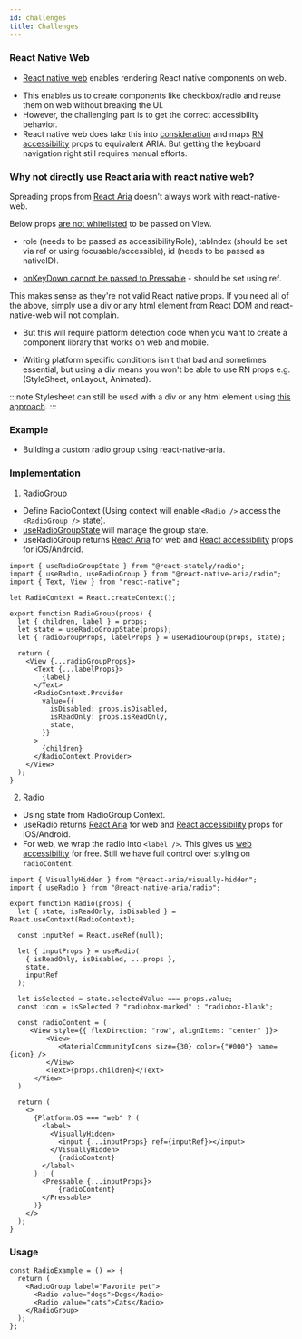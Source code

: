 ```yaml
---
id: challenges
title: Challenges
---
```


### React Native Web

- [React native web](https://github.com/necolas/react-native-web) enables rendering React native components on web.
<!-- - This gives us access to components like Modal/Virtualized list (FlatList) out of the box with react-native-web. -->
- This enables us to create components like checkbox/radio and reuse them on web without breaking the UI.
- However, the challenging part is to get the correct accessibility behavior.
- React native web does take this into [consideration](https://necolas.github.io/react-native-web/docs/?path=/docs/guides-accessibility--page) and maps [RN accessibility](https://reactnative.dev/docs/accessibility) props to equivalent ARIA. But getting the keyboard navigation right still requires manual efforts.

### Why not directly use React aria with react native web?

Spreading props from [React Aria](https://react-spectrum.adobe.com/react-aria/) doesn't always work with react-native-web.

Below props [are not whitelisted](https://github.com/necolas/react-native-web/blob/master/packages/react-native-web/src/exports/View/index.js#L25) to be passed on View.

- role (needs to be passed as accessibilityRole), tabIndex (should be set via ref or using focusable/accessible), id (needs to be passed as nativeID).

- [onKeyDown cannot be passed to Pressable](https://github.com/necolas/react-native-web/issues/1862) - should be set using ref.

This makes sense as they're not valid React native props. If you need all of the above, simply use a div or any html element from React DOM and react-native-web will not complain.

- But this will require platform detection code when you want to create a component library that works on web and mobile.

- Writing platform specific conditions isn't that bad and sometimes essential, but using a div means you won't be able to use RN props e.g. (StyleSheet, onLayout, Animated).

:::note
Stylesheet can still be used with a div or any html element using [this approach](https://necolas.github.io/react-native-web/docs/?path=/docs/guides-unstable-uses--page).
:::

### Example

- Building a custom radio group using react-native-aria.

### Implementation

1. RadioGroup

- Define RadioContext (Using context will enable `<Radio />` access the `<RadioGroup />` state).
- [useRadioGroupState](https://react-spectrum.adobe.com/react-stately/useRadioGroupState.html) will manage the group state.
- useRadioGroup returns [React Aria](https://react-spectrum.adobe.com/react-aria/useRadioGroup.html) for web and [React accessibility](https://reactnative.dev/docs/accessibility) props for iOS/Android.

```
import { useRadioGroupState } from "@react-stately/radio";
import { useRadio, useRadioGroup } from "@react-native-aria/radio";
import { Text, View } from "react-native";

let RadioContext = React.createContext();

export function RadioGroup(props) {
  let { children, label } = props;
  let state = useRadioGroupState(props);
  let { radioGroupProps, labelProps } = useRadioGroup(props, state);

  return (
    <View {...radioGroupProps}>
      <Text {...labelProps}>
        {label}
      </Text>
      <RadioContext.Provider
        value={{
          isDisabled: props.isDisabled,
          isReadOnly: props.isReadOnly,
          state,
        }}
      >
        {children}
      </RadioContext.Provider>
    </View>
  );
}

```

2. Radio

- Using state from RadioGroup Context.
- useRadio returns [React Aria](https://react-spectrum.adobe.com/react-aria/useRadioGroup.html) for web and [React accessibility](https://reactnative.dev/docs/accessibility) props for iOS/Android.
- For web, we wrap the radio into `<label />`. This gives us [web accessibility](https://www.w3.org/TR/wai-aria-practices-1.1/examples/radio/radio-1/radio-1.html) for free.
  Still we have full control over styling on `radioContent`.

```
import { VisuallyHidden } from "@react-aria/visually-hidden";
import { useRadio } from "@react-native-aria/radio";

export function Radio(props) {
  let { state, isReadOnly, isDisabled } = React.useContext(RadioContext);

  const inputRef = React.useRef(null);

  let { inputProps } = useRadio(
    { isReadOnly, isDisabled, ...props },
    state,
    inputRef
  );

  let isSelected = state.selectedValue === props.value;
  const icon = isSelected ? "radiobox-marked" : "radiobox-blank";

  const radioContent = (
     <View style={{ flexDirection: "row", alignItems: "center" }}>
         <View>
            <MaterialCommunityIcons size={30} color={"#000"} name={icon} />
         </View>
         <Text>{props.children}</Text>
      </View>
  )

  return (
    <>
      {Platform.OS === "web" ? (
        <label>
          <VisuallyHidden>
            <input {...inputProps} ref={inputRef}></input>
          </VisuallyHidden>
            {radioContent}
        </label>
      ) : (
        <Pressable {...inputProps}>
            {radioContent}
        </Pressable>
      )}
    </>
  );
}
```

### Usage

```
const RadioExample = () => {
  return (
    <RadioGroup label="Favorite pet">
      <Radio value="dogs">Dogs</Radio>
      <Radio value="cats">Cats</Radio>
    </RadioGroup>
  );
};
```
